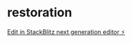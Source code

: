 # restoration

[Edit in StackBlitz next generation editor ⚡️](https://stackblitz.com/~/github.com/skooliemarcomm/restoration)